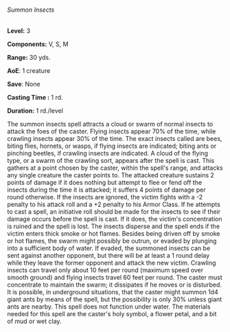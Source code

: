 ###### Summon Insects

**Level:** 3

**Components:** V, S, M

**Range:** 30 yds.

**AoE**: 1 creature

**Save**: None

**Casting Time :** 1 rd.

**Duration:** 1 rd./level

The summon insects spell attracts a cloud or swarm of normal insects to attack the foes of the caster. Flying insects appear 70% of the time, while crawling insects appear 30% of the time. The exact insects called are bees, biting flies, hornets, or wasps, if flying insects are indicated; biting ants or pinching beetles, if crawling insects are indicated. A cloud of the flying type, or a swarm of the crawling sort, appears after the spell is cast. This gathers at a point chosen by the caster, within the spell's range, and attacks any single creature the caster points to. The attacked creature sustains 2 points of damage if it does nothing but attempt to flee or fend off the insects during the time it is attacked; it suffers 4 points of damage per round otherwise. If the insects are ignored, the victim fights with a -2 penalty to his attack roll and a +2 penalty to his Armor Class. If he attempts to cast a spell, an initiative roll should be made for the insects to see if their damage occurs before the spell is cast. If it does, the victim's concentration is ruined and the spell is lost. The insects disperse and the spell ends if the victim enters thick smoke or hot flames. Besides being driven off by smoke or hot flames, the swarm might possibly be outrun, or evaded by plunging into a sufficient body of water. If evaded, the summoned insects can be sent against another opponent, but there will be at least a 1 round delay while they leave the former opponent and attack the new victim. Crawling insects can travel only about 10 feet per round (maximum speed over smooth ground) and flying insects travel 60 feet per round. The caster must concentrate to maintain the swarm; it dissipates if he moves or is disturbed. It is possible, in underground situations, that the caster might summon 1d4 giant ants by means of the spell, but the possibility is only 30% unless giant ants are nearby. This spell does not function under water. The materials needed for this spell are the caster's holy symbol, a flower petal, and a bit of mud or wet clay.